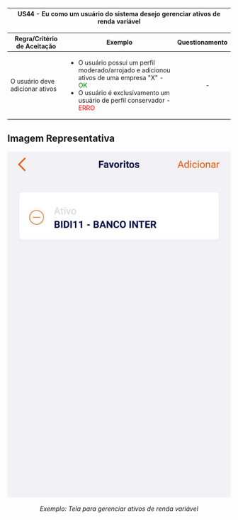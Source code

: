 <table>
    <thead>
        <tr>
            <th colspan="2" rowspan="2"> US44 - Eu como um usuário do sistema desejo gerenciar ativos de renda variável</th>
        </tr>        
    </thead>
</table>
<table>
    <thead>
        <tr>
            <th>Regra/Critério de Aceitação</th>
            <th>Exemplo</th>
            <th>Questionamento</th>
        </tr>  
    </thead>
    <tbody>
        <tr>
            <td>O usuário deve adicionar ativos</td>
            <td>
                <ul>
                    <li>O usuário possui um perfil moderado/arrojado e adicionou ativos de uma empresa "X" - <span style="color:green">OK</span></li>
                    <li>O usuário é exclusivamento um usuário de perfil conservador - <span style="color:red">ERRO</span></li>
                </ul>
            </td>
            <td>
                <ul>
                    <p align="center">-</p>
                </ul>
            </td>
        </tr>
    </tbody>
</table>

## **Imagem Representativa**
![US01](../../../img/gerenciar_rv.jpg)
<p align="center"><i>Exemplo: Tela para gerenciar ativos de renda variável</i></p>